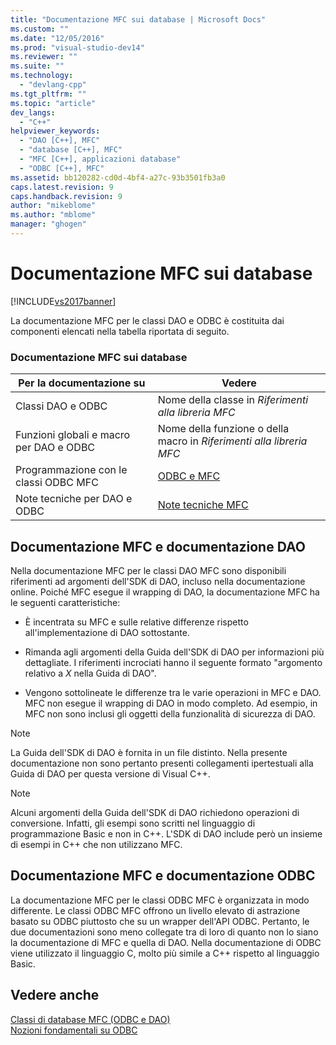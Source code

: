 ```yaml
---
title: "Documentazione MFC sui database | Microsoft Docs"
ms.custom: ""
ms.date: "12/05/2016"
ms.prod: "visual-studio-dev14"
ms.reviewer: ""
ms.suite: ""
ms.technology: 
  - "devlang-cpp"
ms.tgt_pltfrm: ""
ms.topic: "article"
dev_langs: 
  - "C++"
helpviewer_keywords: 
  - "DAO [C++], MFC"
  - "database [C++], MFC"
  - "MFC [C++], applicazioni database"
  - "ODBC [C++], MFC"
ms.assetid: bb120282-cd0d-4bf4-a27c-93b3501fb3a0
caps.latest.revision: 9
caps.handback.revision: 9
author: "mikeblome"
ms.author: "mblome"
manager: "ghogen"
---
```

# Documentazione MFC sui database
[!INCLUDE[vs2017banner](../assembler/inline/includes/vs2017banner.md)]

La documentazione MFC per le classi DAO e ODBC è costituita dai componenti elencati nella tabella riportata di seguito.  
  
### Documentazione MFC sui database  
  
|Per la documentazione su|Vedere|  
|------------------------------|------------|  
|Classi DAO e ODBC|Nome della classe in *Riferimenti alla libreria MFC*|  
|Funzioni globali e macro per DAO e ODBC|Nome della funzione o della macro in *Riferimenti alla libreria MFC*|  
|Programmazione con le classi ODBC MFC|[ODBC e MFC](../data/odbc/odbc-and-mfc.md)|  
|Note tecniche per DAO e ODBC|[Note tecniche MFC](../mfc/technical-notes-by-category.md)|  
  
##  <a name="_core_mfc_documentation_and_dao_documentation"></a> Documentazione MFC e documentazione DAO  
 Nella documentazione MFC per le classi DAO MFC sono disponibili riferimenti ad argomenti dell'SDK di DAO, incluso nella documentazione online.  Poiché MFC esegue il wrapping di DAO, la documentazione MFC ha le seguenti caratteristiche:  
  
-   È incentrata su MFC e sulle relative differenze rispetto all'implementazione di DAO sottostante.  
  
-   Rimanda agli argomenti della Guida dell'SDK di DAO per informazioni più dettagliate.  I riferimenti incrociati hanno il seguente formato "argomento relativo a *X* nella Guida di DAO".  
  
-   Vengono sottolineate le differenze tra le varie operazioni in MFC e DAO.  MFC non esegue il wrapping di DAO in modo completo.  Ad esempio, in MFC non sono inclusi gli oggetti della funzionalità di sicurezza di DAO.  
  
> [!NOTE]
>  La Guida dell'SDK di DAO è fornita in un file distinto.  Nella presente documentazione non sono pertanto presenti collegamenti ipertestuali alla Guida di DAO per questa versione di Visual C\+\+.  
  
> [!NOTE]
>  Alcuni argomenti della Guida dell'SDK di DAO richiedono operazioni di conversione.  Infatti, gli esempi sono scritti nel linguaggio di programmazione Basic e non in C\+\+. L'SDK di DAO include però un insieme di esempi in C\+\+ che non utilizzano MFC.  
  
##  <a name="_core_mfc_documentation_and_odbc_documentation"></a> Documentazione MFC e documentazione ODBC  
 La documentazione MFC per le classi ODBC MFC è organizzata in modo differente.  Le classi ODBC MFC offrono un livello elevato di astrazione basato su ODBC piuttosto che su un wrapper dell'API ODBC.  Pertanto, le due documentazioni sono meno collegate tra di loro di quanto non lo siano la documentazione di MFC e quella di DAO.  Nella documentazione di ODBC viene utilizzato il linguaggio C, molto più simile a C\+\+ rispetto al linguaggio Basic.  
  
## Vedere anche  
 [Classi di database MFC \(ODBC e DAO\)](../data/mfc-database-classes-odbc-and-dao.md)   
 [Nozioni fondamentali su ODBC](../data/odbc/odbc-basics.md)